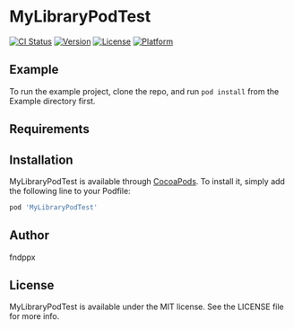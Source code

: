 # MyLibraryPodTest

[![CI Status](https://img.shields.io/travis/fndppx/MyLibraryPodTest.svg?style=flat)](https://travis-ci.org/fndppx/MyLibraryPodTest)
[![Version](https://img.shields.io/cocoapods/v/MyLibraryPodTest.svg?style=flat)](https://cocoapods.org/pods/MyLibraryPodTest)
[![License](https://img.shields.io/cocoapods/l/MyLibraryPodTest.svg?style=flat)](https://cocoapods.org/pods/MyLibraryPodTest)
[![Platform](https://img.shields.io/cocoapods/p/MyLibraryPodTest.svg?style=flat)](https://cocoapods.org/pods/MyLibraryPodTest)

## Example

To run the example project, clone the repo, and run `pod install` from the Example directory first.

## Requirements

## Installation

MyLibraryPodTest is available through [CocoaPods](https://cocoapods.org). To install
it, simply add the following line to your Podfile:

```ruby
pod 'MyLibraryPodTest'
```

## Author

fndppx

## License

MyLibraryPodTest is available under the MIT license. See the LICENSE file for more info.

